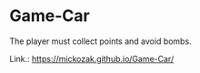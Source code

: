 # Game-Car

The player must collect points and avoid bombs.

Link.: https://mickozak.github.io/Game-Car/
